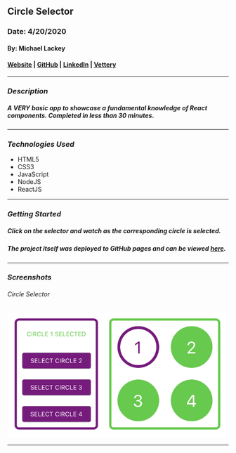 ## Circle Selector

### Date: 4/20/2020

#### By: Michael Lackey
#### [Website](https://michaellackey.com/) | [GitHub](https://github.com/mlackey9601) | [LinkedIn](https://www.linkedin.com/in/michaelglackey/) | [Vettery](https://www.vettery.com/ga/employers)
***

### ***Description***

##### A VERY basic app to showcase a fundamental knowledge of React components.  Completed in less than 30 minutes.
***

### ***Technologies Used***

* HTML5
* CSS3
* JavaScript
* NodeJS
* ReactJS
***

### ***Getting Started***

##### Click on the selector and watch as the corresponding circle is selected.
##### The project itself was deployed to GitHub pages and can be viewed [here](https://mlackey9601.github.io/circleSelector/).
***

### ***Screenshots***

###### Circle Selector
![Circle Selector](public/circleSelector.png) 
***
